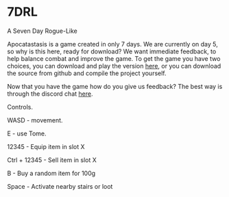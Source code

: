 # 7DRL
A Seven Day Rogue-Like

Apocatastasis is a game created in only 7 days. We are currently on day 5, so why is this here, ready for download? We want immediate feedback, to help balance combat and improve the game. To get the game you have two choices, you can download and play the version [here](https://nullandkale.itch.io/apocatastasis), or you can download the source from github and compile the project yourself.

Now that you have the game how do you give us feedback? The best way is through the discord chat [here](https://discord.gg/eAzgQyn).

Controls.

WASD - movement.

E - use Tome.

12345 - Equip item in slot X

Ctrl + 12345 - Sell item in slot X

B - Buy a random item for 100g

Space - Activate nearby stairs or loot
